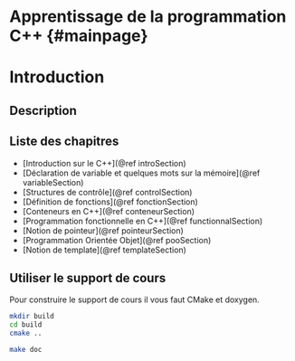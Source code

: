 Apprentissage de la programmation C++     {#mainpage}
=====================================

# Introduction 

## Description 


## Liste des chapitres 
* [Introduction sur le C++](@ref introSection)
* [Déclaration de variable et quelques mots sur la mémoire](@ref variableSection)
* [Structures de contrôle](@ref controlSection)
* [Définition de fonctions](@ref fonctionSection) 
* [Conteneurs en C++](@ref conteneurSection)
* [Programmation fonctionnelle en C++](@ref functionnalSection)
* [Notion de pointeur](@ref pointeurSection)
* [Programmation Orientée Objet](@ref pooSection)
* [Notion de template](@ref templateSection)


## Utiliser le support de cours 

Pour construire le support de cours il vous faut CMake et doxygen.

```bash 
mkdir build 
cd build
cmake .. 
```

```bash 
make doc 
```



